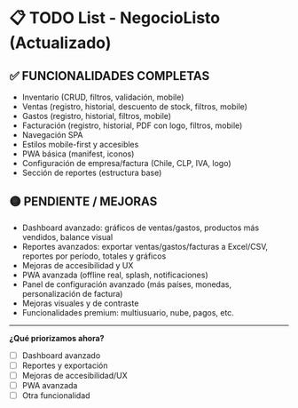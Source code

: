 # 📋 TODO List - NegocioListo (Actualizado)

## ✅ FUNCIONALIDADES COMPLETAS
- Inventario (CRUD, filtros, validación, mobile)
- Ventas (registro, historial, descuento de stock, filtros, mobile)
- Gastos (registro, historial, filtros, mobile)
- Facturación (registro, historial, PDF con logo, filtros, mobile)
- Navegación SPA
- Estilos mobile-first y accesibles
- PWA básica (manifest, iconos)
- Configuración de empresa/factura (Chile, CLP, IVA, logo)
- Sección de reportes (estructura base)

## 🟡 PENDIENTE / MEJORAS
- Dashboard avanzado: gráficos de ventas/gastos, productos más vendidos, balance visual
- Reportes avanzados: exportar ventas/gastos/facturas a Excel/CSV, reportes por período, totales y gráficos
- Mejoras de accesibilidad y UX
- PWA avanzada (offline real, splash, notificaciones)
- Panel de configuración avanzado (más países, monedas, personalización de factura)
- Mejoras visuales y de contraste
- Funcionalidades premium: multiusuario, nube, pagos, etc.

---

**¿Qué priorizamos ahora?**
- [ ] Dashboard avanzado
- [ ] Reportes y exportación
- [ ] Mejoras de accesibilidad/UX
- [ ] PWA avanzada
- [ ] Otra funcionalidad 